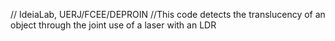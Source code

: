 // IdeiaLab, UERJ/FCEE/DEPROIN
//This code detects the translucency of an object through the joint use of a laser with an LDR
